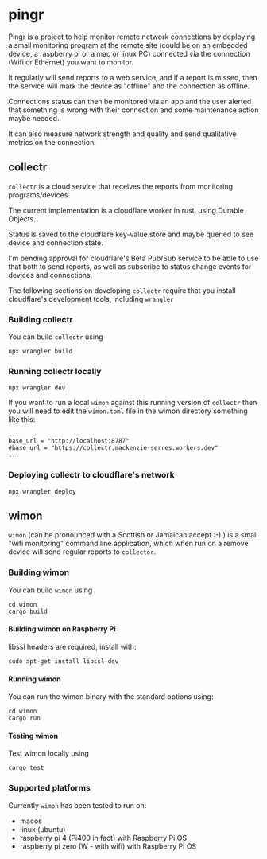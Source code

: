 # pingr
Pingr is a project to help monitor remote network connections by deploying a small monitoring 
program at the remote site (could be on an embedded device, a raspberry pi or a 
mac or linux PC) connected via the connection (Wifi or Ethernet) you want to monitor.

It regularly will send reports to a web service, and if a report is missed, then
the service will mark the device as "offline" and the connection as offline.

Connections status can then be monitored via an app and the user alerted
that something is wrong with their connection and some maintenance
action maybe needed.

It can also measure network strength and quality and send qualitative metrics
on the connection.

## collectr
`collectr` is a cloud service that receives the reports from monitoring programs/devices.

The current implementation is a cloudflare worker in rust, using Durable Objects.

Status is saved to the cloudflare key-value store and maybe queried to see
device and connection state.

I'm pending approval for cloudflare's Beta Pub/Sub service to be able to use that both
to send reports, as well as subscribe to status change events for devices and connections.

The following sections on developing `collectr` require that you install cloudflare's development
tools, including `wrangler`

### Building collectr
You can build `collectr` using
```commandline
npx wrangler build
```

### Running collectr locally
```commandline
npx wrangler dev
```

If you want to run a local `wimon` against this running version of `collectr`
then you will need to edit the `wimon.toml` file in the wimon directory
something like this:
```commandline
...
base_url = "http://localhost:8787"
#base_url = "https://collectr.mackenzie-serres.workers.dev"
...
```

### Deploying collectr to cloudflare's network
```commandline
npx wrangler deploy
```

## wimon
`wimon` (can be pronounced with a Scottish or Jamaican accept :-) ) is a small "wifi monitoring"
command line application, which when run on a remove device will send regular reports to
`collector`.

### Building wimon
You can build `wimon` using
```commandline
cd wimon
cargo build
```

#### Building wimon on Raspberry Pi
libssl headers are required, install with:
```commandline
sudo apt-get install libssl-dev
```

#### Running wimon
You can run the wimon binary with the standard options using:
```commandline
cd wimon
cargo run
```

#### Testing wimon
Test wimon locally using
```commandline
cargo test
```

### Supported platforms
Currently `wimon` has been tested to run on:
 - macos 
 - linux (ubuntu)
 - raspberry pi 4 (Pi400 in fact) with Raspberry Pi OS
 - raspberry pi zero (W - with wifi) with Raspberry Pi OS